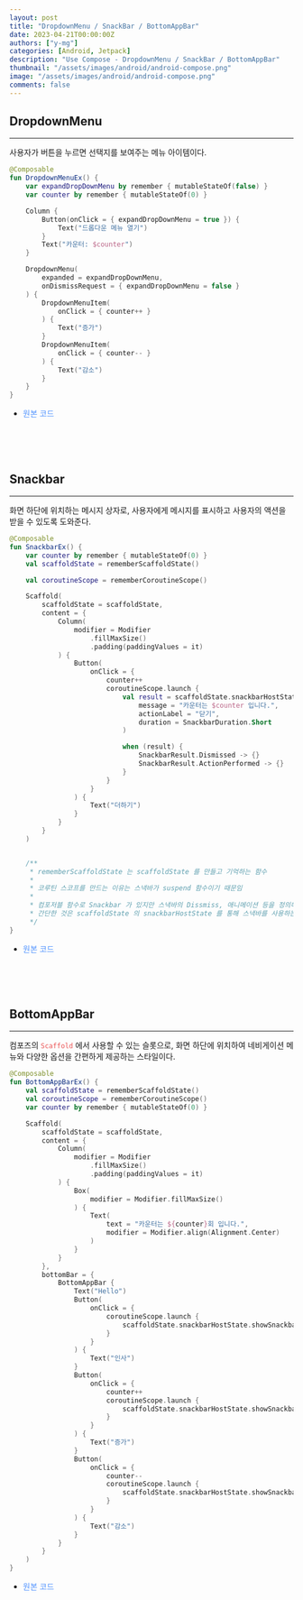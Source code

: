 ```yaml
---
layout: post
title: "DropdownMenu / SnackBar / BottomAppBar"
date: 2023-04-21T00:00:00Z
authors: ["y-mg"]
categories: [Android, Jetpack]
description: "Use Compose - DropdownMenu / SnackBar / BottomAppBar"
thumbnail: "/assets/images/android/android-compose.png"
image: "/assets/images/android/android-compose.png"
comments: false
---
```


## DropdownMenu
***
사용자가 버튼을 누르면 선택지를 보여주는 메뉴 아이템이다.
<br/>

```kotlin
@Composable
fun DropdownMenuEx() {
    var expandDropDownMenu by remember { mutableStateOf(false) }
    var counter by remember { mutableStateOf(0) }

    Column {
        Button(onClick = { expandDropDownMenu = true }) {
            Text("드롭다운 메뉴 열기")
        }
        Text("카운터: $counter")
    }

    DropdownMenu(
        expanded = expandDropDownMenu,
        onDismissRequest = { expandDropDownMenu = false }
    ) {
        DropdownMenuItem(
            onClick = { counter++ }
        ) {
            Text("증가")
        }
        DropdownMenuItem(
            onClick = { counter-- }
        ) {
            Text("감소")
        }
    }
}
```
- <span onClick="window.open('https://github.com/y-mg/compose-study/blob/main/Part%2002/08.%20DropdownMenu/app/src/main/java/com/ymg/compose/dropdownmenu/MainActivity.kt');" style="cursor:pointer; color: #5495ff;">원본 코드</span>
<br/>
<br/>
<br/>



## Snackbar
***
화면 하단에 위치하는 메시지 상자로, 사용자에게 메시지를 표시하고 사용자의 액션을 받을 수 있도록 도와준다.
<br/>

```kotlin
@Composable
fun SnackbarEx() {
    var counter by remember { mutableStateOf(0) }
    val scaffoldState = rememberScaffoldState()

    val coroutineScope = rememberCoroutineScope()

    Scaffold(
        scaffoldState = scaffoldState,
        content = {
            Column(
                modifier = Modifier
                    .fillMaxSize()
                    .padding(paddingValues = it)
            ) {
                Button(
                    onClick = {
                        counter++
                        coroutineScope.launch {
                            val result = scaffoldState.snackbarHostState.showSnackbar(
                                message = "카운터는 $counter 입니다.",
                                actionLabel = "닫기",
                                duration = SnackbarDuration.Short
                            )

                            when (result) {
                                SnackbarResult.Dismissed -> {}
                                SnackbarResult.ActionPerformed -> {}
                            }
                        }
                    }
                ) {
                    Text("더하기")
                }
            }
        }
    )


    /**
     * rememberScaffoldState 는 scaffoldState 를 만들고 기억하는 함수
     *
     * 코루틴 스코프를 만드는 이유는 스낵바가 suspend 함수이기 때문임
     *
     * 컴포저블 함수로 Snackbar 가 있지만 스낵바의 Dissmiss, 애니메이션 등을 정의해야해서 사용하기 까다롭기 때문에
     * 간단한 것은 scaffoldState 의 snackbarHostState 를 통해 스낵바를 사용하는 것이 권장됨
     */
}
```
- <span onClick="window.open('https://github.com/y-mg/compose-study/blob/main/Part%2002/09.%20Snackbar/app/src/main/java/com/ymg/compose/snackbar/MainActivity.kt');" style="cursor:pointer; color: #5495ff;">원본 코드</span>
<br/>
<br/>
<br/>



## BottomAppBar
***
컴포즈의 <code style="color: #eb5657;">Scaffold</code> 에서 사용할 수 있는 슬롯으로, 화면 하단에 위치하여 네비게이션 메뉴와 다양한 옵션을 간편하게 제공하는 스타일이다.
<br/>

```kotlin
@Composable
fun BottomAppBarEx() {
    val scaffoldState = rememberScaffoldState()
    val coroutineScope = rememberCoroutineScope()
    var counter by remember { mutableStateOf(0) }

    Scaffold(
        scaffoldState = scaffoldState,
        content = {
            Column(
                modifier = Modifier
                    .fillMaxSize()
                    .padding(paddingValues = it)
            ) {
                Box(
                    modifier = Modifier.fillMaxSize()
                ) {
                    Text(
                        text = "카운터는 ${counter}회 입니다.",
                        modifier = Modifier.align(Alignment.Center)
                    )
                }
            }
        },
        bottomBar = {
            BottomAppBar {
                Text("Hello")
                Button(
                    onClick = {
                        coroutineScope.launch {
                            scaffoldState.snackbarHostState.showSnackbar("안녕하세요")
                        }
                    }
                ) {
                    Text("인사")
                }
                Button(
                    onClick = {
                        counter++
                        coroutineScope.launch {
                            scaffoldState.snackbarHostState.showSnackbar("${counter} 입니다.")
                        }
                    }
                ) {
                    Text("증가")
                }
                Button(
                    onClick = {
                        counter--
                        coroutineScope.launch {
                            scaffoldState.snackbarHostState.showSnackbar("${counter} 입니다.")
                        }
                    }
                ) {
                    Text("감소")
                }
            }
        }
    )
}
```
- <span onClick="window.open('https://github.com/y-mg/compose-study/blob/main/Part%2002/10.%20BottomAppBar/app/src/main/java/com/ymg/compose/bottomappbar/MainActivity.kt');" style="cursor:pointer; color: #5495ff;">원본 코드</span>